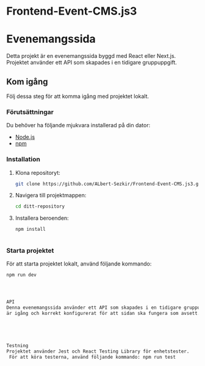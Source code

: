 # Frontend-Event-CMS.js3
# Evenemangssida

Detta projekt är en evenemangssida byggd med React eller Next.js. Projektet använder ett API som skapades i en tidigare gruppuppgift.

## Kom igång

Följ dessa steg för att komma igång med projektet lokalt.

### Förutsättningar

Du behöver ha följande mjukvara installerad på din dator:

- [Node.js](https://nodejs.org/)
- [npm](https://www.npmjs.com/) 

### Installation

1. Klona repositoryt:

    ```bash
    git clone https://github.com/ALbert-Sezkir/Frontend-Event-CMS.js3.git
    ```

2. Navigera till projektmappen:

    ```bash
    cd ditt-repository
    ```

3. Installera beroenden:

    ```bash
    npm install 
  


### Starta projektet

För att starta projektet lokalt, använd följande kommando:

```bash
npm run dev




API
Denna evenemangssida använder ett API som skapades i en tidigare gruppuppgift. Se till att API
är igång och korrekt konfigurerat för att sidan ska fungera som avsett.





Testning
Projektet använder Jest och React Testing Library för enhetstester.
 För att köra testerna, använd följande kommando: npm run test  

